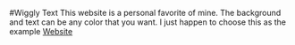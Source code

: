 #Wiggly Text
This website is a personal favorite of mine.  The background and text can be any color that you want.
I just happen to choose this as the example
[Website](wigglytext.png)
